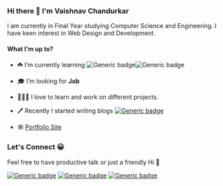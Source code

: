 ### Hi there 👋 I'm Vaishnav Chandurkar

I am currently in Final Year studying Computer Science and Engineering. I have keen interest in Web Design and Development.

#### What I'm up to? 


- ☘️ I’m currently learning ![Generic badge](https://img.shields.io/badge/Javascript-yellow.svg?style=for-the-badge)![Generic badge](https://img.shields.io/badge/ReactJs-blue.svg?style=for-the-badge) 

-  🎓 I’m looking for **Job**

- 👨🏻‍🔧 I love to learn and work on different projects.

- 🖊️ Recently I started writing blogs [![Generic badge](https://img.shields.io/badge/DEV-black.svg?style=for-the-badge)](https://dev.to/vaishnavme)

- 🕸️ [Portfolio Site](https://vaishnavs.netlify.app)


### Let's Connect 😀

Feel free to have productive talk or just a friendly Hi 👋

[![Generic badge](https://img.shields.io/badge/Linkedin-blue.svg?style=for-the-badge)](https://www.linkedin.com/in/vaishnav-chandurkar/)
[![Generic badge](https://img.shields.io/badge/DEV-black.svg?style=for-the-badge)](https://dev.to/vaishnavme)
[![Generic badge](https://img.shields.io/badge/Twitter-blue.svg?style=for-the-badge)](https://twitter.com/vaishnav21_?s=09)



